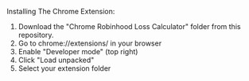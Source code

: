 Installing The Chrome Extension: 
1. Download the "Chrome Robinhood Loss Calculator" folder from this repository.
2. Go to chrome://extensions/ in your browser
3. Enable "Developer mode" (top right)
4. Click "Load unpacked"
5. Select your extension folder
